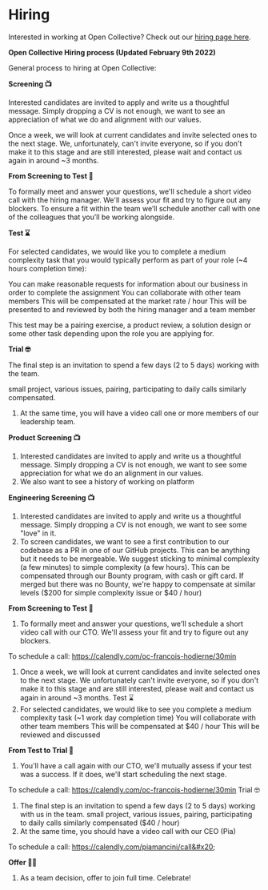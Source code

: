# Hiring

Interested in working at Open Collective? Check out our [hiring page here](http://opencollective.com/hiring).&#x20;



**Open Collective Hiring process (Updated February 9th 2022)**&#x20;

General process to hiring at Open Collective:&#x20;

**Screening 📺**&#x20;

Interested candidates are invited to apply and write us a thoughtful message. Simply dropping a CV is not enough, we want to see an appreciation of what we do and alignment with our values.

Once a week, we will look at current candidates and invite selected ones to the next stage. We, unfortunately, can't invite everyone, so if you don't make it to this stage and are still interested, please wait and contact us again in around \~3 months.&#x20;

**From Screening to Test 👏**&#x20;

To formally meet and answer your questions, we'll schedule a short video call with the hiring manager. We'll assess your fit and try to figure out any blockers. To ensure a fit within the team we’ll schedule another call with one of the colleagues that you’ll be working alongside.

**Test ⌛**&#x20;

For selected candidates, we would like you to complete a medium complexity task that you would typically perform as part of your role (\~4 hours completion time):

You can make reasonable requests for information about our business in order to complete the assignment You can collaborate with other team members This will be compensated at the market rate / hour This will be presented to and reviewed by both the hiring manager and a team member

This test may be a pairing exercise, a product review, a solution design or some other task depending upon the role you are applying for.&#x20;

**Trial 🤓**

The final step is an invitation to spend a few days (2 to 5 days) working with the team.

small project, various issues, pairing, participating to daily calls similarly compensated.

1. At the same time, you will have a video call one or more members of our leadership team.

**Product Screening 📺**

1. Interested candidates are invited to apply and write us a thoughtful message. Simply dropping a CV is not enough, we want to see some appreciation for what we do an alignment in our values.
2. We also want to see a history of working on platform

**Engineering Screening 📺**

1. Interested candidates are invited to apply and write us a thoughtful message. Simply dropping a CV is not enough, we want to see some "love" in it.
2. To screen candidates, we want to see a first contribution to our codebase as a PR in one of our GitHub projects. This can be anything but it needs to be mergeable. We suggest sticking to minimal complexity (a few minutes) to simple complexity (a few hours). This can be compensated through our Bounty program, with cash or gift card. If merged but there was no Bounty, we're happy to compensate at similar levels ($200 for simple complexity issue or $40 / hour)&#x20;

**From Screening to Test 👏**

1. To formally meet and answer your questions, we'll schedule a short video call with our CTO. We'll assess your fit and try to figure out any blockers.

To schedule a call: https://calendly.com/oc-francois-hodierne/30min

1. Once a week, we will look at current candidates and invite selected ones to the next stage. We unfortunately can't invite everyone, so if you don't make it to this stage and are still interested, please wait and contact us again in around \~3 months. Test ⌛
2. For selected candidates, we would like to see you complete a medium complexity task (\~1 work day completion time) You will collaborate with other team members This will be compensated at $40 / hour This will be reviewed and discussed

**From Test to Trial 🤔**

1. You'll have a call again with our CTO, we'll mutually assess if your test was a success. If it does, we'll start scheduling the next stage.

To schedule a call: https://calendly.com/oc-francois-hodierne/30min Trial 🤓

1. The final step is an invitation to spend a few days (2 to 5 days) working with us in the team. small project, various issues, pairing, participating to daily calls similarly compensated ($40 / hour)
2. At the same time, you should have a video call with our CEO (Pia)

To schedule a call: https://calendly.com/piamancini/call&#x20;

**Offer 🙌🎊**

1. As a team decision, offer to join full time. Celebrate!

